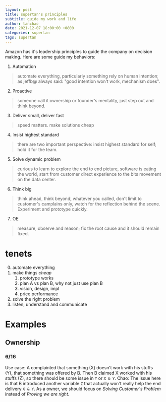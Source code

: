 ```yaml
---
layout: post
title: supertan's principles
subtitle: guide my work and life
author: tanchao
date: 2021-12-07 18:00:00 +0800
categories: supertan
tags: supertan
---
```


Amazon has it's leadership principles to guide the company on decision making. Here are some guide my behaviors:
1. Automation
> automate everything, particularly something rely on human intention; as jeffb@ always said: "good intention won't work, mechanism does".
2. Proactive
> someone call it ownership or founder's mentality, just step out and think beyond.
3. Deliver small, deliver fast
> speed matters.
> make solutions cheap
4. Insist highest standard
> there are two important perspective: insist highest standard for self; hold it for the team.
5. Solve dynamic problem
> curious to learn to explore the end to end picture, software is eating the world, start from customer direct experience to the bits movement on the data center.
6. Think big
> think ahead, think beyond, whatever you called, don't limit to customer's camplains only, watch for the reflection behind the scene. Experiment and prototype quickly.
7. OE
> measure, observe and reason; fix the root cause and it should remain fixed.

# tenets

0. automate everything
1. make things *cheap*
    1. prototype works
    1. plan A vs plan B, why not just use plan B
    1. vision, design, impl
    1. price performance
2. solve the right problem
3. listen, understand and communicate

# Examples

## Ownership

### 6/16 
Use case: A complainted that something (X) doesn't work with his stuffs (Y), that something was offered by B. Then B claimed X worked with his stuffs (Z), so there should be some issue in `Y` or `X & Y`. 
Chao: The issue here is that B introduced another variable `Z` that actually won't really help the end delivery `X & Y`. As a owner, we should focus on *Solving Customer's Problem* instead of *Proving we are right*.
